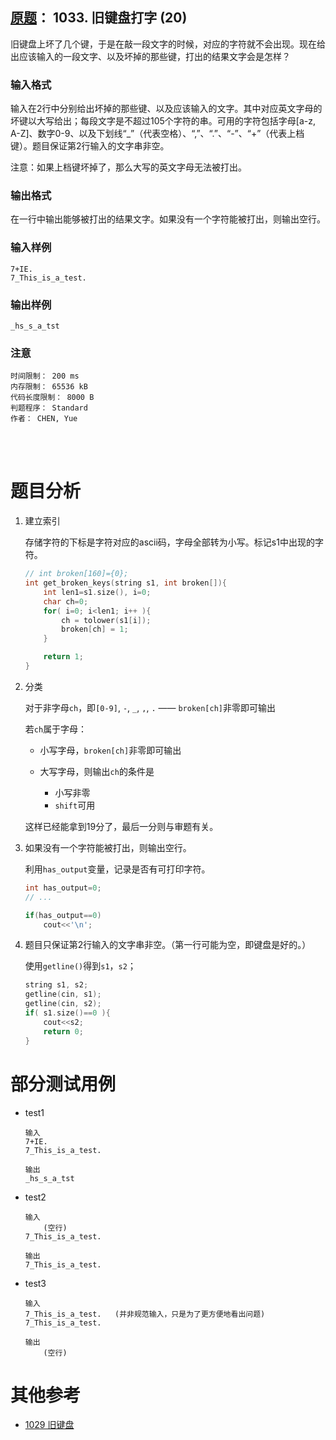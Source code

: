 ##	[原题](https://www.patest.cn/contests/pat-b-practise/1033)： 1033. 旧键盘打字 (20)

旧键盘上坏了几个键，于是在敲一段文字的时候，对应的字符就不会出现。现在给出应该输入的一段文字、以及坏掉的那些键，打出的结果文字会是怎样？

###	输入格式

输入在2行中分别给出坏掉的那些键、以及应该输入的文字。其中对应英文字母的坏键以大写给出；每段文字是不超过105个字符的串。可用的字符包括字母[a-z, A-Z]、数字0-9、以及下划线“_”（代表空格）、“,”、“.”、“-”、“+”（代表上档键）。题目保证第2行输入的文字串非空。

注意：如果上档键坏掉了，那么大写的英文字母无法被打出。

###	输出格式

在一行中输出能够被打出的结果文字。如果没有一个字符能被打出，则输出空行。

###	输入样例

	7+IE.
	7_This_is_a_test.

###	输出样例

	_hs_s_a_tst

###	注意

	时间限制： 200 ms
	内存限制： 65536 kB
	代码长度限制： 8000 B
	判题程序： Standard
	作者： CHEN, Yue

<br/><br/>

#	题目分析

1.	建立索引

	存储字符的下标是字符对应的ascii码，字母全部转为小写。标记s1中出现的字符。

	```cpp
	// int broken[160]={0};
	int get_broken_keys(string s1, int broken[]){
		int len1=s1.size(), i=0;
		char ch=0;
		for( i=0; i<len1; i++ ){
			ch = tolower(s1[i]);
			broken[ch] = 1;
		}

		return 1;
	}
	```

2.	分类

	对于非字母`ch`，即`[0-9]`, `-`, `_`, `,`, `.` —— `broken[ch]`非零即可输出

	若`ch`属于字母：

	*	小写字母，`broken[ch]`非零即可输出

	*	大写字母，则输出`ch`的条件是
		*	小写非零
		*	`shift`可用

	这样已经能拿到19分了，最后一分则与审题有关。

3.	如果没有一个字符能被打出，则输出空行。

	利用`has_output`变量，记录是否有可打印字符。

	```cpp
	int has_output=0;
	// ...

	if(has_output==0)
		cout<<'\n';
	```

4.	题目只保证第2行输入的文字串非空。（第一行可能为空，即键盘是好的。）

	使用`getline()`得到`s1`，`s2`；

	```cpp
	string s1, s2;
	getline(cin, s1);
	getline(cin, s2);
	if( s1.size()==0 ){
		cout<<s2;
		return 0;
	}
	```

#	部分测试用例

*	test1

		输入
		7+IE.
		7_This_is_a_test.

		输出
		_hs_s_a_tst

*	test2

		输入
			(空行)
		7_This_is_a_test.

		输出
		7_This_is_a_test.

*	test3

		输入
		7_This_is_a_test.	(并非规范输入，只是为了更方便地看出问题)
		7_This_is_a_test.

		输出
			(空行)

#	其他参考

*	[1029 旧键盘](https://github.com/jJayyyyyyy/cs/tree/master/OJ/PAT/basic_level/1029_%E6%97%A7%E9%94%AE%E7%9B%98)

